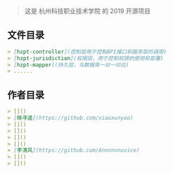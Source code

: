 > 这是 杭州科技职业技术学院 的 2019 开源项目

## 文件目录
```markdown
> [hzpt-controller](控制层用于控制API接口和服务层的调用)
> [hzpt-jurisdiction](权限层，用于控制权限的使用和部署)
> [hzpt-mapper](持久层，与数据库一对一对应)
> ......
```

## 作者目录
```markdown
> []()
> [晓寻遥](https://github.com/xiaoxunyao)
> []()
> []()
> []()
> []()
> [李清风](https://github.com/Annnnnnovice)
> []()
> []()
```
